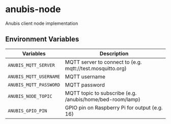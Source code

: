 # anubis-node
Anubis client node implementation

## Environment Variables

| Variables | Description |
| --------- | ----------- |
| `ANUBIS_MQTT_SERVER`| MQTT server to connect to (e.g. mqtt://test.mosquitto.org) |
| `ANUBIS_MQTT_USERNAME`| MQTT username |
| `ANUBIS_MQTT_PASSWORD`| MQTT password |
| `ANUBIS_NODE_TOPIC`| MQTT topic to subscribe (e.g. /anubis/home/bed-room/lamp) |
| `ANUBIS_GPIO_PIN`| GPIO pin on Raspberry Pi for output (e.g. 16) |
